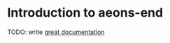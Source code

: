 # Introduction to aeons-end

TODO: write [great documentation](http://jacobian.org/writing/what-to-write/)
